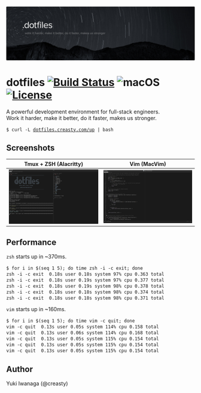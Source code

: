 ![creasty's dotfiles](./docs/visual.jpg)

dotfiles [![Build Status](https://travis-ci.com/creasty/dotfiles.svg?branch=master)](https://travis-ci.com/creasty/dotfiles) ![macOS](https://img.shields.io/badge/platform-macOS-lightgray.svg) [![License](https://img.shields.io/github/license/creasty/dotfiles.svg)](./LICENSE.txt)
========

A powerful development environment for full-stack engineers.  
Work it harder, make it better, do it faster, makes us stronger.

<pre><code>$ curl -L <a href="http://dotfiles.creasty.com/up">dotfiles.creasty.com/up</a> | bash</code></pre>

Screenshots
-----------

| Tmux + ZSH (Alacritty) | Vim (MacVim) |
|---|---|
| ![](./docs/images/screenshots/tmux.png) | ![](./docs/images/screenshots/vim.png) |

Performance
-----------

`zsh` starts up in ~370ms.

```sh-session
$ for i in $(seq 1 5); do time zsh -i -c exit; done
zsh -i -c exit  0.18s user 0.18s system 97% cpu 0.363 total
zsh -i -c exit  0.18s user 0.19s system 97% cpu 0.377 total
zsh -i -c exit  0.18s user 0.19s system 98% cpu 0.378 total
zsh -i -c exit  0.18s user 0.18s system 98% cpu 0.374 total
zsh -i -c exit  0.18s user 0.18s system 98% cpu 0.371 total
```

`vim` starts up in ~160ms.

```sh-session
$ for i in $(seq 1 5); do time vim -c quit; done
vim -c quit  0.13s user 0.05s system 114% cpu 0.158 total
vim -c quit  0.13s user 0.06s system 114% cpu 0.168 total
vim -c quit  0.13s user 0.05s system 115% cpu 0.154 total
vim -c quit  0.13s user 0.05s system 115% cpu 0.154 total
vim -c quit  0.13s user 0.05s system 115% cpu 0.154 total
```

Author
------

Yuki Iwanaga (@creasty)
